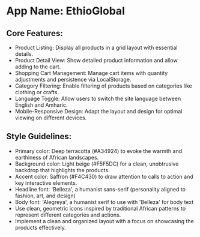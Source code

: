 # **App Name**: EthioGlobal

## Core Features:

- Product Listing: Display all products in a grid layout with essential details.
- Product Detail View: Show detailed product information and allow adding to the cart.
- Shopping Cart Management: Manage cart items with quantity adjustments and persistence via LocalStorage.
- Category Filtering: Enable filtering of products based on categories like clothing or crafts.
- Language Toggle: Allow users to switch the site language between English and Amharic.
- Mobile-Responsive Design: Adapt the layout and design for optimal viewing on different devices.

## Style Guidelines:

- Primary color: Deep terracotta (#A34924) to evoke the warmth and earthiness of African landscapes.
- Background color: Light beige (#F5F5DC) for a clean, unobtrusive backdrop that highlights the products.
- Accent color: Saffron (#F4C430) to draw attention to calls to action and key interactive elements.
- Headline font: 'Belleza', a humanist sans-serif (personality aligned to fashion, art, and design)
- Body font: 'Alegreya', a humanist serif to use with 'Belleza' for body text
- Use clean, geometric icons inspired by traditional African patterns to represent different categories and actions.
- Implement a clean and organized layout with a focus on showcasing the products effectively.
